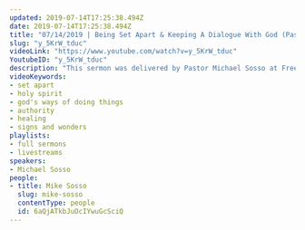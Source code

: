 ```yaml
---
updated: 2019-07-14T17:25:38.494Z
date: 2019-07-14T17:25:38.494Z
title: "07/14/2019 | Being Set Apart & Keeping A Dialogue With God (Pastor Mike Sosso)"
slug: "y_5KrW_tduc"
videoLink: "https://www.youtube.com/watch?v=y_5KrW_tduc"
YoutubeID: "y_5KrW_tduc"
description: "This sermon was delivered by Pastor Michael Sosso at Freedom Fellowship Church International on July 7th, 2019."
videoKeywords:
- set apart
- holy spirit
- god's ways of doing things
- authority
- healing
- signs and wonders
playlists:
- full sermons
- livestreams
speakers:
- Michael Sosso
people:
- title: Mike Sosso
  slug: mike-sosso
  contentType: people
  id: 6aQjATkbJuOcIYwuGcSciQ
---
```

